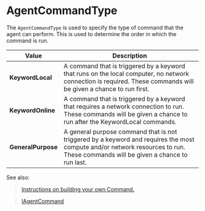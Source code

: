 # AgentCommandType

The `AgentCommandType` is used to specify the type of command that the agent can perform. This is used to determine the order in which the command is run.

| **Value** | **Description** |
|----|----|
|**KeywordLocal**|  A command that is triggered by a keyword that runs on the local computer, no network connection is required. These commands will be given a chance to run first.|
| **KeywordOnline** | A command that is triggered by a keyword that requires a network connection to run. These commands will be given a chance to run after the KeywordLocal commands. |
| **GeneralPurpose** | A general purpose command that is not triggered by a keyword and requires the most compute and/or network resources to run. These commands will be given a chance to run last.|

See also:

> [Instructions on building your own Command.](./Building%20a%20Simple%20Command)

> [IAgentCommand](./IAgentCommand)